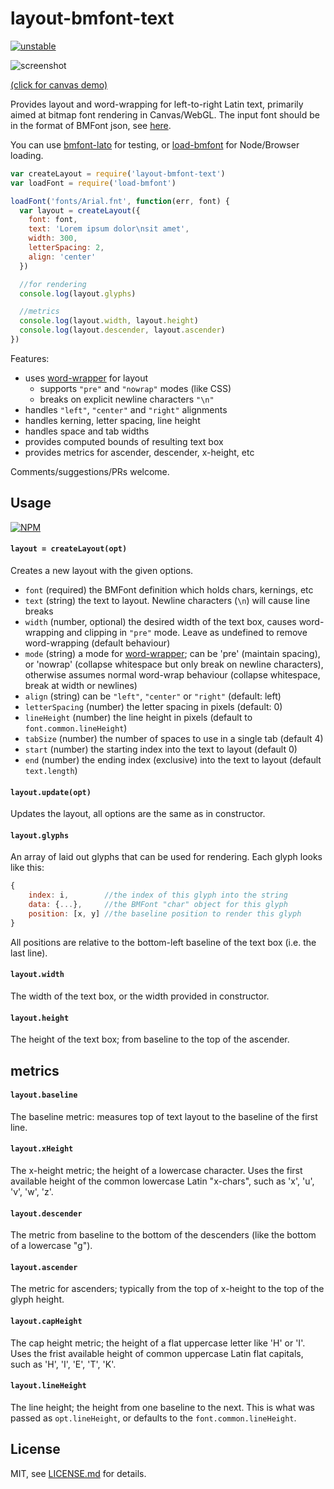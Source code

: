 # layout-bmfont-text

[![unstable](http://badges.github.io/stability-badges/dist/unstable.svg)](http://github.com/badges/stability-badges)

![screenshot](http://i.imgur.com/fDIH2z9.png)

[(click for canvas demo)](https://Jam3.github.io/layout-bmfont-text/demo)

Provides layout and word-wrapping for left-to-right Latin text, primarily aimed at bitmap font rendering in Canvas/WebGL. The input font should be in the format of BMFont json, see [here](https://github.com/Jam3/load-bmfont/blob/master/json-spec.md). 

You can use [bmfont-lato](https://www.npmjs.com/package/bmfont-lato) for testing, or [load-bmfont](https://www.npmjs.com/package/load-bmfont) for Node/Browser loading.

```js
var createLayout = require('layout-bmfont-text')
var loadFont = require('load-bmfont')

loadFont('fonts/Arial.fnt', function(err, font) {
  var layout = createLayout({
    font: font,
    text: 'Lorem ipsum dolor\nsit amet',
    width: 300,
    letterSpacing: 2,
    align: 'center'
  })

  //for rendering
  console.log(layout.glyphs)

  //metrics
  console.log(layout.width, layout.height)
  console.log(layout.descender, layout.ascender)
})
```

Features:

- uses [word-wrapper](https://npmjs.com/package/word-wrapper) for layout
  - supports `"pre"` and `"nowrap"` modes (like CSS)
  - breaks on explicit newline characters `"\n"`
- handles `"left"`, `"center"` and `"right"` alignments
- handles kerning, letter spacing, line height
- handles space and tab widths
- provides computed bounds of resulting text box
- provides metrics for ascender, descender, x-height, etc

Comments/suggestions/PRs welcome.

## Usage

[![NPM](https://nodei.co/npm/layout-bmfont-text.png)](https://www.npmjs.com/package/layout-bmfont-text)

#### `layout = createLayout(opt)`

Creates a new layout with the given options.

- `font` (required) the BMFont definition which holds chars, kernings, etc
- `text` (string) the text to layout. Newline characters (`\n`) will cause line breaks
- `width` (number, optional) the desired width of the text box, causes word-wrapping and clipping in `"pre"` mode. Leave as undefined to remove word-wrapping (default behaviour)
- `mode` (string) a mode for [word-wrapper](https://www.npmjs.com/package/word-wrapper); can be 'pre' (maintain spacing), or 'nowrap' (collapse whitespace but only break on newline characters), otherwise assumes normal word-wrap behaviour (collapse whitespace, break at width or newlines)
- `align` (string) can be `"left"`, `"center"` or `"right"` (default: left)
- `letterSpacing` (number) the letter spacing in pixels (default: 0)
- `lineHeight` (number) the line height in pixels (default to `font.common.lineHeight`)
- `tabSize` (number) the number of spaces to use in a single tab (default 4)
- `start` (number) the starting index into the text to layout (default 0)
- `end` (number) the ending index (exclusive) into the text to layout (default `text.length`)

#### `layout.update(opt)`

Updates the layout, all options are the same as in constructor.

#### `layout.glyphs`

An array of laid out glyphs that can be used for rendering. Each glyph looks like this:

```js
{
    index: i,        //the index of this glyph into the string
    data: {...},     //the BMFont "char" object for this glyph
    position: [x, y] //the baseline position to render this glyph
}
```

All positions are relative to the bottom-left baseline of the text box (i.e. the last line). 

#### `layout.width`

The width of the text box, or the width provided in constructor. 

#### `layout.height`

The height of the text box; from baseline to the top of the ascender.

## metrics

#### `layout.baseline`

The baseline metric: measures top of text layout to the baseline of the first line.

#### `layout.xHeight`

The x-height metric; the height of a lowercase character. Uses the first available height of the common lowercase Latin "x-chars", such as 'x', 'u', 'v', 'w', 'z'. 

#### `layout.descender`

The metric from baseline to the bottom of the descenders (like the bottom of a lowercase "g").

#### `layout.ascender`

The metric for ascenders; typically from the top of x-height to the top of the glyph height.

#### `layout.capHeight`

The cap height metric; the height of a flat uppercase letter like 'H' or 'I'. Uses the frist available height of common uppercase Latin flat capitals, such as 'H', 'I', 'E', 'T', 'K'.

#### `layout.lineHeight`

The line height; the height from one baseline to the next. This is what was passed as `opt.lineHeight`, or defaults to the `font.common.lineHeight`.

## License

MIT, see [LICENSE.md](http://github.com/Jam3/layout-bmfont-text/blob/master/LICENSE.md) for details.
